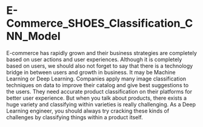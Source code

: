 # E-Commerce_SHOES_Classification_CNN_Model
E-commerce has rapidly grown and their business strategies are completely based on user actions and user experiences. Although it is completely based on users, we should also not forget to say that there is a technology bridge in between users and growth in business. It may be Machine Learning or Deep Learning. Companies apply many image classification techniques on data to improve their catalog and give best suggestions to the users. They need accurate product classification on their platforms for better user experience. But when you talk about products, there exists a huge variety and classifying within varieties is really challenging. As a Deep Learning engineer, you should always try cracking these kinds of challenges by classifying things within a product itself.
